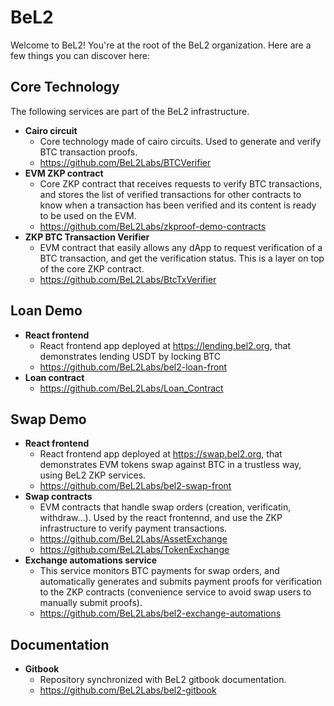 # BeL2

Welcome to BeL2! You're at the root of the BeL2 organization. Here are a few things you can discover here:

## Core Technology

The following services are part of the BeL2 infrastructure.

- **Cairo circuit**
  - Core technology made of cairo circuits. Used to generate and verify BTC transaction proofs.
  - https://github.com/BeL2Labs/BTCVerifier
- **EVM ZKP contract**
  - Core ZKP contract that receives requests to verify BTC transactions, and stores the list of verified transactions for other contracts to know when a transaction has been verified and its content is ready to be used on the EVM.
  - https://github.com/BeL2Labs/zkproof-demo-contracts
- **ZKP BTC Transaction Verifier**
  - EVM contract that easily allows any dApp to request verification of a BTC transaction, and get the verification status. This is a layer on top of the core ZKP contract.
  - https://github.com/BeL2Labs/BtcTxVerifier

## Loan Demo

- **React frontend**
  - React frontend app deployed at https://lending.bel2.org, that demonstrates lending USDT by locking BTC
  - https://github.com/BeL2Labs/bel2-loan-front
- **Loan contract**
  - https://github.com/BeL2Labs/Loan_Contract

## Swap Demo

- **React frontend**
  - React frontend app deployed at https://swap.bel2.org, that demonstrates EVM tokens swap against BTC in a trustless way, using BeL2 ZKP services.
  - https://github.com/BeL2Labs/bel2-swap-front
- **Swap contracts**
  - EVM contracts that handle swap orders (creation, verificatin, withdraw...). Used by the react frontennd, and use the ZKP infrastructure to verify payment transactions.
  - https://github.com/BeL2Labs/AssetExchange
  - https://github.com/BeL2Labs/TokenExchange
- **Exchange automations service**
  - This service monitors BTC payments for swap orders, and automatically generates and submits payment proofs for verification to the ZKP contracts (convenience service to avoid swap users to manually submit proofs).
  - https://github.com/BeL2Labs/bel2-exchange-automations

## Documentation

- **Gitbook**
  - Repository synchronized with BeL2 gitbook documentation.
  - https://github.com/BeL2Labs/bel2-gitbook
